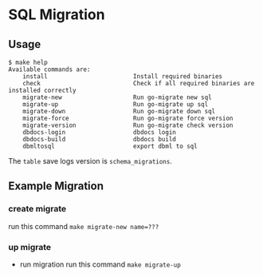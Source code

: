 # SQL Migration

## Usage
```
$ make help
Available commands are:
    install                        Install required binaries
    check                          Check if all required binaries are installed correctly
    migrate-new                    Run go-migrate new sql
    migrate-up                     Run go-migrate up sql
    migrate-down                   Run go-migrate down sql
    migrate-force                  Run go-migrate force version
    migrate-version                Run go-migrate check version
    dbdocs-login                   dbdocs login
    dbdocs-build                   dbdocs build
    dbmltosql                      export dbml to sql
```

The `table` save logs version is `schema_migrations`.

## Example Migration

### create migrate
run this command `make migrate-new name=???`

### up migrate
- run migration run this command `make migrate-up`